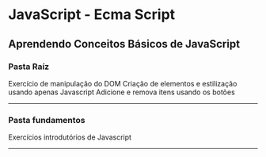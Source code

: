 # JavaScript - Ecma Script

## Aprendendo Conceitos Básicos de JavaScript

### Pasta Raíz

Exercício de manipulação do DOM
Criação de elementos e estilização usando apenas Javascript
Adicione e remova itens usando os botões

---

### Pasta fundamentos

Exercícios introdutórios de Javascript

---